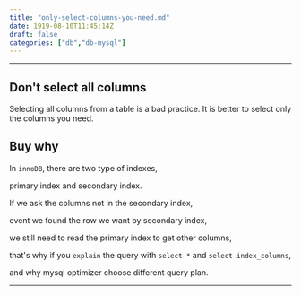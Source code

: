 ```yaml
---
title: "only-select-columns-you-need.md"
date: 1919-08-10T11:45:14Z
draft: false
categories: ["db","db-mysql"]
---
```




---

## Don't select all columns

Selecting all columns from a table is a bad practice. It is better to select only the columns you need.

## Buy why

In `innoDB`, there are two type of indexes,

primary index and secondary index.

If we ask the columns not in the secondary index, 

event we found the row we want by secondary index,

we still need to read the primary index to get other columns,

that's why if you `explain` the query with `select *` and `select index_columns`,

and why mysql optimizer choose different query plan. 


---

